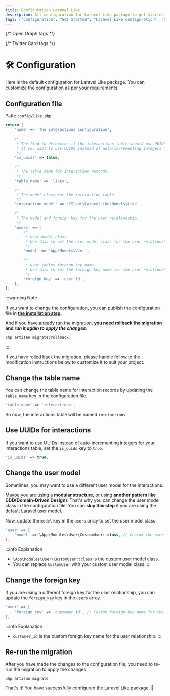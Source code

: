 ```yaml
---
title: Configuration Laravel Like
description: All configuration for Laravel Like package to get started with it. Create interactions, set up the environment, and get the package ready for use.
tags: ["Configuration", "Get Started", "Laravel Like Configuration", "Create Interactions", "Environment Setup", "Laravel Like Package", "Likes", "Dislikes", "Favorites", "Stars", "Upvotes", "Downvotes", "Reactions", "Votes"]
---
```


<head>
  <meta name="robots" content="index,follow" />
  <meta name="author" content="CSlant" />
  <link rel="canonical" href="https://docs.cslant.com/laravel-like/getting-started/configuration" />
  
  {/* Open Graph tags */}
  <meta property="og:title" content="Configuration Laravel Like" />
  <meta property="og:description" content="All configuration for Laravel Like package to get started with it. Create interactions, set up the environment, and get the package ready for use." />
  <meta property="og:type" content="article" />
  <meta property="og:url" content="https://docs.cslant.com/laravel-like/getting-started/configuration" />
  
  {/* Twitter Card tags */}
  <meta name="twitter:card" content="summary" />
  <meta name="twitter:title" content="Configuration Laravel Like" />
  <meta name="twitter:description" content="All configuration for Laravel Like package to get started with it. Create interactions, set up the environment, and get the package ready for use." />
</head>

# 🛠 Configuration

Here is the default configuration for Laravel Like package. You can customize the configuration as per your requirements.

## Configuration file

Path: `config/like.php`

```php title="config/like.php"
return [
    'name' => 'The interactions configuration',

    /*
     * The flag to determine if the interactions table should use UUIDs.
     * If you want to use UUIDs instead of auto-incrementing integers for your interactions table, set this to true.
     */
    'is_uuids' => false,

    /*
     * The table name for interaction records.
     */
    'table_name' => 'likes',

    /*
     * The model class for the interaction table.
     */
    'interaction_model' => 'CSlant\LaravelLike\Models\Like',

    /*
     * The model and foreign key for the user relationship.
     */
    'users' => [
        /*
         * User model class.
         * Use this to set the user model class for the user relationship.
         */
        'model' => 'App\Models\User',

        /*
         * User tables foreign key name.
         * Use this to set the foreign key name for the user relationship.
         */
        'foreign_key' => 'user_id',
    ],
];
```

:::warning Note

If you want to change the configuration, you can publish the configuration file in **[the installation step](/laravel-like/getting-started/installation#configuration).**

And if you have already run the migration, **you need rollback the migration and _run it again to apply the changes_**.

```shell
php artisan migrate:rollback
```
:::

If you have rolled back the migration, please handle follow to the modification instructions below to customize it to suit your project.

## Change the table name

You can change the table name for interaction records by updating the `table_name` key in the configuration file.

```php
'table_name' => 'interactions',
```

So now, the interactions table will be named `interactions`.

## Use UUIDs for interactions

If you want to use UUIDs instead of auto-incrementing integers for your interactions table, set the `is_uuids` key to `true`.

```php
'is_uuids' => true,
```

## Change the user model

Sometimes, you may want to use a different user model for the interactions. 

Maybe you are using a **modular structure**, or using **another pattern like DDD(Domain-Driven Design)**. That's why you can change the user model class in the configuration file. You can **skip this step** if you are using the default Laravel user model.

Now, update the `model` key in the `users` array to set the user model class.

```php
'user' => [
    'model' => \App\Modules\User\CustomUser::class, // Custom the user model class
],
```

:::info Explanation
- `\App\Modules\User\CustomUser::class` is the custom user model class.
- You can replace `CustomUser` with your custom user model class.
:::

## Change the foreign key

If you are using a different foreign key for the user relationship, you can update the `foreign_key` key in the `users` array.

```php
'user' => [
    'foreign_key' => 'customer_id', // Custom foreign key name for the user relationship
],
```

:::info Explanation
- `customer_id` is the custom foreign key name for the user relationship.
:::

## Re-run the migration

After you have made the changes to the configuration file, you need to re-run the migration to apply the changes.

```shell
php artisan migrate
```

That's it! You have successfully configured the Laravel Like package. 🎉
